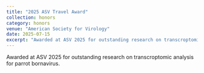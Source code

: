```yaml
---
title: "2025 ASV Travel Award"
collection: honors
category: honors
venue: "American Society for Virology"
date: 2025-07-15
excerpt: "Awarded at ASV 2025 for outstanding research on transcroptomic analysis for parrot bornavirus."
---
```


Awarded at ASV 2025 for outstanding research on transcroptomic analysis for parrot bornavirus.